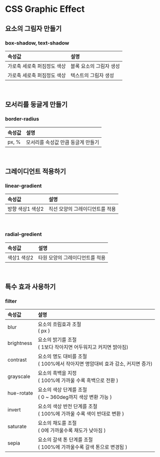 # CSS Graphic Effect
## 요소의 그림자 만들기
### box-shadow, text-shadow
속성값 | 설명
:--- | :---
가로축 세로축 퍼짐정도 색상 | 블록 요소의 그림자 생성
가로축 세로축 퍼짐정도 색상 | 텍스트의 그림자 생성

<br>

## 모서리를 둥글게 만들기
### border-radius
속성값 | 설명
:--- | :---
px, % | 모서리를 속성값 만큼 둥글게 만들기

<br>

## 그레이디언트 적용하기
### linear-gradient
속성값 | 설명
:--- | :---
방향 색상1 색상2 | 직선 모양의 그레이디언트를 적용

<br>

### radial-gredient
속성값 | 설명
:--- | :---
색상1 색상2 | 타원 모양의 그레이디언트를 적용

<br>

## 특수 효과 사용하기
### filter
속성값 | 설명
:--- | :---
blur | 요소의 흐림효과 조절 <br> ( px )
brightness | 요소의 밝기를 조절 <br> ( 1보다 작아지면 어두워지고 커지면 밝아짐)
contrast | 요소의 명도 대비를 조절 <br> ( 100%에서 작아지면 명암대비 효과 감소, 커지면 증가)
grayscale | 요소의 흑백을 지정 <br> ( 100%에 가까울 수록 흑백으로 전환 )
hue-rotate | 요소의 색상 단계를 조절 <br> ( 0 ~ 360deg까지 색상 변환 가능 )
invert | 요소의 색상 반전 단계를 조절 <br> ( 100%에 가까울 수록 색이 반대로 변환 )
saturate | 요소의 채도를 조절 <br> ( 0에 가까울수록 채도가 낮아짐 )
sepia | 요소의 갈색 톤 단계를 조절 <br> ( 100%에 가까울수록 갈색 톤으로 변경됨 )